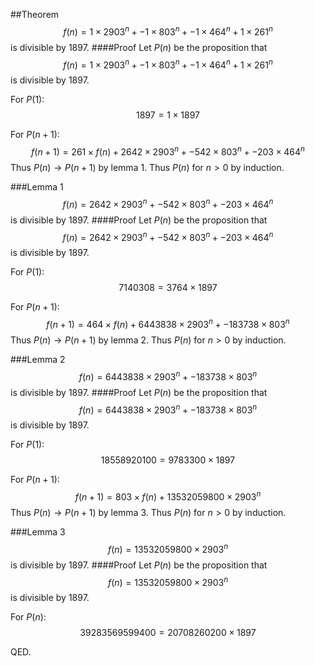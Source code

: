 ##Theorem
$$f(n) = 1\times2903^n + -1\times803^n + -1\times464^n + 1\times261^n$$ is divisible by $1897$.
####Proof
Let $P(n)$ be the proposition that $$f(n) = 1\times2903^n + -1\times803^n + -1\times464^n + 1\times261^n$$ is divisible by $1897$.

For $P(1)$: $$1897 = 1 \times 1897$$

For $P(n + 1)$: $$f(n + 1) = 261\times f(n) + 2642\times2903^n + -542\times803^n + -203\times464^n$$
Thus $P(n) \rightarrow P(n + 1)$ by lemma 1.
Thus $P(n)$ for $n > 0$ by induction.


###Lemma 1
$$f(n) = 2642\times2903^n + -542\times803^n + -203\times464^n$$ is divisible by $1897$.
####Proof
Let $P(n)$ be the proposition that $$f(n) = 2642\times2903^n + -542\times803^n + -203\times464^n$$ is divisible by $1897$.

For $P(1)$: $$7140308 = 3764 \times 1897$$

For $P(n + 1)$: $$f(n + 1) = 464\times f(n) + 6443838\times2903^n + -183738\times803^n$$
Thus $P(n) \rightarrow P(n + 1)$ by lemma 2.
Thus $P(n)$ for $n > 0$ by induction.


###Lemma 2
$$f(n) = 6443838\times2903^n + -183738\times803^n$$ is divisible by $1897$.
####Proof
Let $P(n)$ be the proposition that $$f(n) = 6443838\times2903^n + -183738\times803^n$$ is divisible by $1897$.

For $P(1)$: $$18558920100 = 9783300 \times 1897$$

For $P(n + 1)$: $$f(n + 1) = 803\times f(n) + 13532059800\times2903^n$$
Thus $P(n) \rightarrow P(n + 1)$ by lemma 3.
Thus $P(n)$ for $n > 0$ by induction.


###Lemma 3
$$f(n) = 13532059800\times2903^n$$ is divisible by $1897$.
####Proof
Let $P(n)$ be the proposition that $$f(n) = 13532059800\times2903^n$$ is divisible by $1897$.

For $P(n)$: $$39283569599400 = 20708260200 \times 1897$$


QED.
